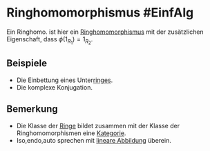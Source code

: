 # Ringhomomorphismus #EinfAlg 
Ein Ringhomo. ist hier ein [Ringhomomorphismus](LA1/Definitions/Ringhomomorphismus.md) mit der zusätzlichen Eigenschaft, dass $\phi(1_{R_1})=1_{R_2}$.
## Beispiele
- Die Einbettung eines Unter[ringes](Einf.%20Alg/Definition/Ring.md).
- Die komplexe Konjugation.
## Bemerkung
- Die Klasse der [Ringe](Einf.%20Alg/Definition/Ring.md) bildet zusammen mit der Klasse der Ringhomomorphismen eine [Kategorie](Kategorie.md).
- Iso,endo,auto sprechen mit [lineare Abbildung](lineare%20Abbildung.md) überein.